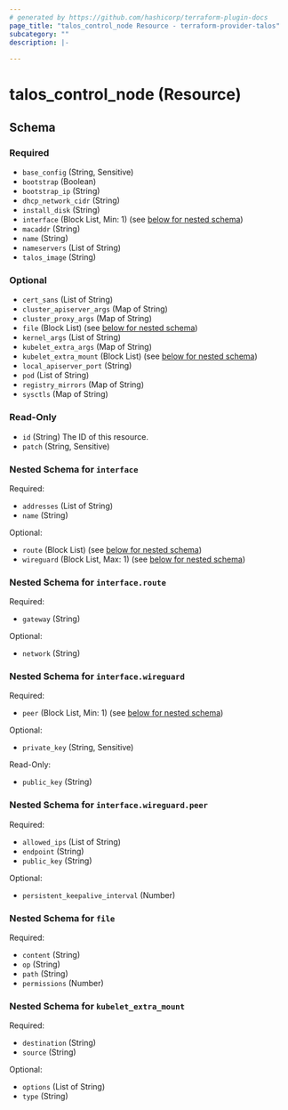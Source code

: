 ```yaml
---
# generated by https://github.com/hashicorp/terraform-plugin-docs
page_title: "talos_control_node Resource - terraform-provider-talos"
subcategory: ""
description: |-
  
---
```


# talos_control_node (Resource)





<!-- schema generated by tfplugindocs -->
## Schema

### Required

- `base_config` (String, Sensitive)
- `bootstrap` (Boolean)
- `bootstrap_ip` (String)
- `dhcp_network_cidr` (String)
- `install_disk` (String)
- `interface` (Block List, Min: 1) (see [below for nested schema](#nestedblock--interface))
- `macaddr` (String)
- `name` (String)
- `nameservers` (List of String)
- `talos_image` (String)

### Optional

- `cert_sans` (List of String)
- `cluster_apiserver_args` (Map of String)
- `cluster_proxy_args` (Map of String)
- `file` (Block List) (see [below for nested schema](#nestedblock--file))
- `kernel_args` (List of String)
- `kubelet_extra_args` (Map of String)
- `kubelet_extra_mount` (Block List) (see [below for nested schema](#nestedblock--kubelet_extra_mount))
- `local_apiserver_port` (String)
- `pod` (List of String)
- `registry_mirrors` (Map of String)
- `sysctls` (Map of String)

### Read-Only

- `id` (String) The ID of this resource.
- `patch` (String, Sensitive)

<a id="nestedblock--interface"></a>
### Nested Schema for `interface`

Required:

- `addresses` (List of String)
- `name` (String)

Optional:

- `route` (Block List) (see [below for nested schema](#nestedblock--interface--route))
- `wireguard` (Block List, Max: 1) (see [below for nested schema](#nestedblock--interface--wireguard))

<a id="nestedblock--interface--route"></a>
### Nested Schema for `interface.route`

Required:

- `gateway` (String)

Optional:

- `network` (String)


<a id="nestedblock--interface--wireguard"></a>
### Nested Schema for `interface.wireguard`

Required:

- `peer` (Block List, Min: 1) (see [below for nested schema](#nestedblock--interface--wireguard--peer))

Optional:

- `private_key` (String, Sensitive)

Read-Only:

- `public_key` (String)

<a id="nestedblock--interface--wireguard--peer"></a>
### Nested Schema for `interface.wireguard.peer`

Required:

- `allowed_ips` (List of String)
- `endpoint` (String)
- `public_key` (String)

Optional:

- `persistent_keepalive_interval` (Number)




<a id="nestedblock--file"></a>
### Nested Schema for `file`

Required:

- `content` (String)
- `op` (String)
- `path` (String)
- `permissions` (Number)


<a id="nestedblock--kubelet_extra_mount"></a>
### Nested Schema for `kubelet_extra_mount`

Required:

- `destination` (String)
- `source` (String)

Optional:

- `options` (List of String)
- `type` (String)


